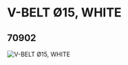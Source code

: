 # V-BELT Ø15, WHITE
## 70902
![V-BELT Ø15, WHITE](https://lc-www-live-s.legocdn.com/media/bricks/5/2/70902.jpg)